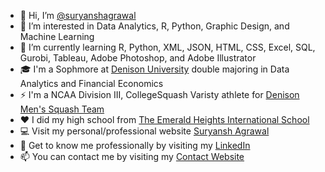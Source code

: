 - 👋 Hi, I’m <a href="https://github.com/suryanshagrawal" target="_blank">@suryanshagrawal</a>
- 👀 I’m interested in Data Analytics, R, Python, Graphic Design, and Machine Learning
- 🌱 I’m currently learning R, Python, XML, JSON, HTML, CSS, Excel, SQL, Gurobi, Tableau, Adobe Photoshop, and Adobe Illustrator
- 🎓 I'm a Sophmore at <a href="https://www.denison.edu" target="_blank">Denison University</a> double majoring in Data Analytics and Financial Economics
- ⚡ I'm a NCAA Division III, CollegeSquash Varisty athlete for <a href="https://denisonbigred.com/sports/mens-squash/roster/suryansh-agrawal/8972" target="_blank">Denison Men's Squash Team</a>
- ❤️ I did my high school from <a href="https://emeraldheights.edu.in" target="_blank">The Emerald Heights International School</a>
- 💻 Visit my personal/professional website <a href="https://www.suryanshagrawal.com" target="_blank">Suryansh Agrawal</a>
- 🤝 Get to know me professionally by visiting my <a href="https://www.linkedin.com/in/suryanshagrawal/" target="_blank">LinkedIn</a>
- 📫 You can contact me by visiting my <a href="https://www.poplme.co/suryansh04" target="_blank">Contact Website</a>

<!---
suryanshagrawal/suryanshagrawal is a ✨ special ✨ repository because its `README.md` (this file) appears on your GitHub profile.
You can click the Preview link to take a look at your changes.
--->
